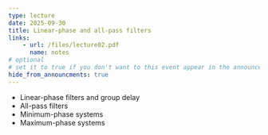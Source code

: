 ```yaml
---
type: lecture
date: 2025-09-30
title: Linear-phase and all-pass filters
links:
    - url: /files/lecture02.pdf
      name: notes
# optional
# set it to true if you don't want to this event appear in the announcements section
hide_from_announcments: true
---
```

- Linear-phase filters and group delay
- All-pass filters
- Minimum-phase systems
- Maximum-phase systems

